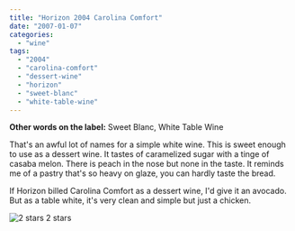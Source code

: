 ```yaml
---
title: "Horizon 2004 Carolina Comfort"
date: "2007-01-07"
categories:
  - "wine"
tags:
  - "2004"
  - "carolina-comfort"
  - "dessert-wine"
  - "horizon"
  - "sweet-blanc"
  - "white-table-wine"
---
```


**Other words on the label:** Sweet Blanc, White Table Wine

That's an awful lot of names for a simple white wine. This is sweet enough to use as a dessert wine. It tastes of caramelized sugar with a tinge of casaba melon. There is peach in the nose but none in the taste. It reminds me of a pastry that's so heavy on glaze, you can hardly taste the bread.

If Horizon billed Carolina Comfort as a dessert wine, I'd give it an avocado. But as a table white, it's very clean and simple but just a chicken.




<div class="caption">

![2 stars](http://s3.amazonaws.com/thegourmez-wpmedia/2009/02/rating_chicken11.gif "rating_chicken11") 2 stars</div>

